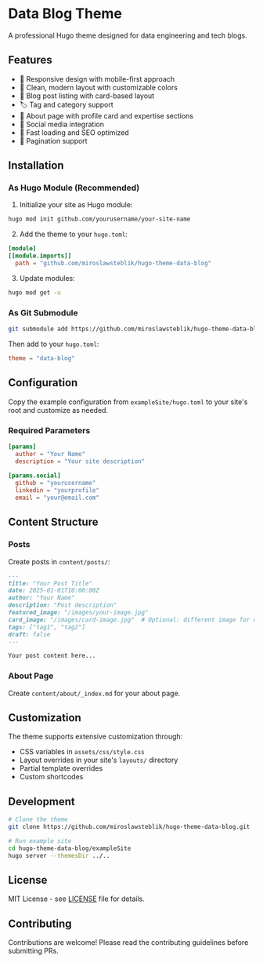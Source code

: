 # Data Blog Theme

A professional Hugo theme designed for data engineering and tech blogs.

## Features

- 📱 Responsive design with mobile-first approach
- 🎨 Clean, modern layout with customizable colors
- 📝 Blog post listing with card-based layout
- 🏷️ Tag and category support
- 📄 About page with profile card and expertise sections
- 🔗 Social media integration
- 🚀 Fast loading and SEO optimized
- 📑 Pagination support

## Installation

### As Hugo Module (Recommended)

1. Initialize your site as Hugo module:
```bash
hugo mod init github.com/yourusername/your-site-name
```

2. Add the theme to your `hugo.toml`:
```toml
[module]
[[module.imports]]
  path = "github.com/miroslawsteblik/hugo-theme-data-blog"
```

3. Update modules:
```bash
hugo mod get -u
```

### As Git Submodule

```bash
git submodule add https://github.com/miroslawsteblik/hugo-theme-data-blog.git themes/data-blog
```

Then add to your `hugo.toml`:
```toml
theme = "data-blog"
```

## Configuration

Copy the example configuration from `exampleSite/hugo.toml` to your site's root and customize as needed.

### Required Parameters

```toml
[params]
  author = "Your Name"
  description = "Your site description"
  
[params.social]
  github = "yourusername"
  linkedin = "yourprofile"
  email = "your@email.com"
```

## Content Structure

### Posts

Create posts in `content/posts/`:

```markdown
---
title: "Your Post Title"
date: 2025-01-01T10:00:00Z
author: "Your Name"
description: "Post description"
featured_image: "/images/your-image.jpg"
card_image: "/images/card-image.jpg"  # Optional: different image for cards
tags: ["tag1", "tag2"]
draft: false
---

Your post content here...
```

### About Page

Create `content/about/_index.md` for your about page.

## Customization

The theme supports extensive customization through:

- CSS variables in `assets/css/style.css`
- Layout overrides in your site's `layouts/` directory
- Partial template overrides
- Custom shortcodes

## Development

```bash
# Clone the theme
git clone https://github.com/miroslawsteblik/hugo-theme-data-blog.git

# Run example site
cd hugo-theme-data-blog/exampleSite
hugo server --themesDir ../..
```

## License

MIT License - see [LICENSE](LICENSE) file for details.

## Contributing

Contributions are welcome! Please read the contributing guidelines before submitting PRs.
